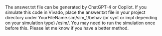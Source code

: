 The answer.txt file can be generated by ChatGPT-4 or Copilot.
If you simulate this code in Vivado, place the answer.txt file in your project directory under YourFileName.sim/sim_1/behav (or synt or impl depending on your simulation type) /xsim/. You may need to run the simulation once before this. Please let me know if you have a better method.
